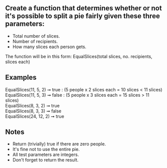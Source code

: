  ## Create a function that determines whether or not it's possible to split a pie fairly given these three parameters:

 * Total number of slices.
 * Number of recipients.
 * How many slices each person gets.

 The function will be in this form:
 EqualSlices(total slices, no. recipients, slices each)

## Examples
 EqualSlices(11, 5, 2) ➞ true : (5 people x 2 slices each = 10 slices < 11 slices)  
 EqualSlices(11, 5, 3) ➞ false : (5 people x 3 slices each = 15 slices > 11 slices)  
 EqualSlices(8, 3, 2) ➞ true  
 EqualSlices(8, 3, 3) ➞ false  
 EqualSlices(24, 12, 2) ➞ true  

## Notes
* Return (trivially) true if there are zero people.
* It's fine not to use the entire pie.
* All test parameters are integers.
* Don't forget to return the result.